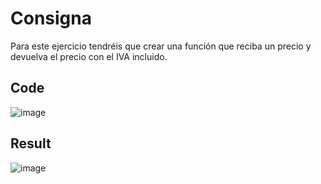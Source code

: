 # Consigna

Para este ejercicio tendréis que crear una función que reciba un precio y devuelva el precio con el IVA incluido.

## Code

![image](https://user-images.githubusercontent.com/89199369/196545053-683a00ae-b1a1-4ddb-8574-c1b3417d44d0.png)


## Result

![image](https://user-images.githubusercontent.com/89199369/196545183-40ec191a-8bc2-4baa-9d43-4705f74bfe31.png)
